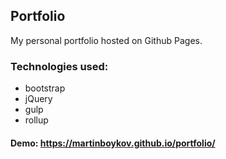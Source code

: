 ## **Portfolio**
My personal portfolio hosted on Github Pages.

### Technologies used:
* bootstrap
* jQuery
* gulp
* rollup

#### Demo: <a href="https://martinboykov.github.io/portfolio/" target="_blank">https://martinboykov.github.io/portfolio/</a>
